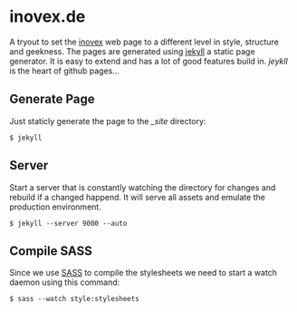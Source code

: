 # inovex.de

A tryout to set the [inovex](http://inovex.de) web page to a different level in style, structure and geekness. The pages are generated using [jekyll](https://github.com/mojombo/jekyll) a static page generator. It is easy to extend and has a lot of good features build in. *jeykll* is the heart of github pages...

## Generate Page

Just staticly generate the page to the _\_site_ directory:

    $ jekyll

## Server

Start a server that is constantly watching the directory for changes and rebuild if a changed happend. It will serve all assets and emulate the production environment.

    $ jekyll --server 9000 --auto

## Compile SASS

Since we use [SASS](http://sass-lang.com/) to compile the stylesheets we need to start a watch daemon using this command:

    $ sass --watch style:stylesheets
